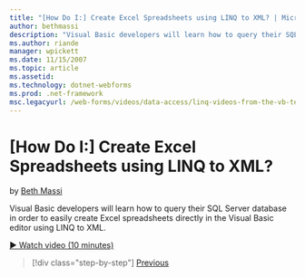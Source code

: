 ```yaml
---
title: "[How Do I:] Create Excel Spreadsheets using LINQ to XML? | Microsoft Docs"
author: bethmassi
description: "Visual Basic developers will learn how to query their SQL Server database in order to easily create Excel spreadsheets directly in the Visual Basic editor us..."
ms.author: riande
manager: wpickett
ms.date: 11/15/2007
ms.topic: article
ms.assetid: 
ms.technology: dotnet-webforms
ms.prod: .net-framework
msc.legacyurl: /web-forms/videos/data-access/linq-videos-from-the-vb-team/how-do-i-create-excel-spreadsheets-using-linq-to-xml
---
```

[How Do I:] Create Excel Spreadsheets using LINQ to XML?
====================
by [Beth Massi](https://github.com/bethmassi)

Visual Basic developers will learn how to query their SQL Server database in order to easily create Excel spreadsheets directly in the Visual Basic editor using LINQ to XML.

[&#9654; Watch video (10 minutes)](https://channel9.msdn.com/Blogs/ASP-NET-Site-Videos/how-do-i-create-excel-spreadsheets-using-linq-to-xml)

>[!div class="step-by-step"]
[Previous](how-do-i-create-xml-documents-from-sql-data.md)